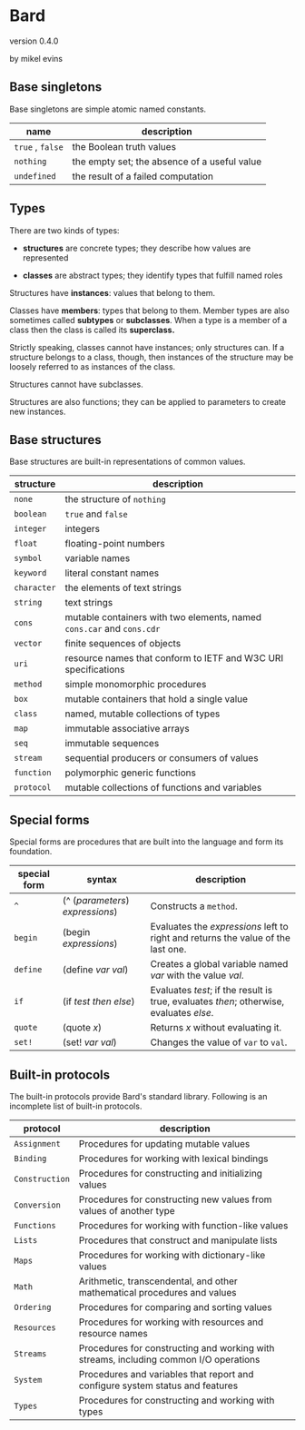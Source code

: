 # Bard

version 0.4.0

by mikel evins

## Base singletons
Base singletons are simple atomic named constants.


name | description
---- | -----------
`true` , `false` | the Boolean truth values 
`nothing`        | the empty set; the absence of a useful value 
`undefined`      | the result of a failed computation 


## Types

There are two kinds of types: 

* **structures** are concrete types; they describe how values are represented

* **classes** are abstract types; they identify types that fulfill named roles

Structures have **instances**: values that belong to them.

Classes have **members**: types that belong to them. Member types are also sometimes called **subtypes** or **subclasses**. When a type is a member of a class then the class is called its **superclass.**

Strictly speaking, classes cannot have instances; only structures can. If a structure belongs to a class, though, then instances of the structure may be loosely referred to as instances of the class.

Structures cannot have subclasses.

Structures are also functions; they can be applied to parameters to create new instances.

## Base structures
Base structures are built-in representations of common values. 

|structure|description|
|---------|-----------|  
|`none`|the structure of `nothing`|  
|`boolean`|`true` and `false`|  
|`integer`|integers|  
|`float`|floating-point numbers|  
|`symbol`|variable names|  
|`keyword`|literal constant names|  
|`character`|the elements of text strings|  
|`string`|text strings|  
|`cons`|mutable containers with two elements, named `cons.car` and `cons.cdr`|  
|`vector`|finite sequences of objects|  
|`uri`|resource names that conform to IETF and W3C URI specifications|  
|`method`|simple monomorphic procedures|
|`box`|mutable containers that hold a single value|
|`class`|named, mutable collections of types|
|`map`|immutable associative arrays|
|`seq`|immutable sequences|
|`stream`|sequential producers or consumers of values|
|`function`|polymorphic generic functions|
|`protocol`|mutable collections of functions and variables|


## Special forms

Special forms are procedures that are built into the language and form its foundation. 

|special form|syntax|description|  
|------------|------|-----------|
|`^`|(^ (*parameters*) *expressions*)| Constructs a `method`. |  
|`begin`|(begin *expressions*)| Evaluates the *expressions* left to right and returns the value of the last one.|  
|`define`|(define *var* *val*)| Creates a global variable named *var* with the value *val*.|  
|`if`|(if *test* *then* *else*)| Evaluates *test*; if the result is true, evaluates *then*; otherwise, evaluates *else*.|  
|`quote`|(quote *x*) | Returns *x* without evaluating it.	|  
|`set!`|(set! *var* *val*)| Changes the value of `var` to `val`.|  

## Built-in protocols

The built-in protocols provide Bard's standard library. Following is an incomplete list of built-in protocols.

|protocol|description|
|--------|-----------|  
|`Assignment`|Procedures for updating mutable values|  
|`Binding`|Procedures for working with lexical bindings|  
|`Construction`|Procedures for constructing and initializing values|  
|`Conversion`|Procedures for constructing new values from values of another type|  
|`Functions`|Procedures for working with function-like values|  
|`Lists`|Procedures that construct and manipulate lists|  
|`Maps`|Procedures for working with dictionary-like values|  
|`Math`|Arithmetic, transcendental, and other mathematical procedures and values|  
|`Ordering`|Procedures for comparing and sorting values|  
|`Resources`|Procedures for working with resources and resource names|  
|`Streams`|Procedures for constructing and working with streams, including common I/O operations|  
|`System`|Procedures and variables that report and configure system status and features |  
|`Types`|Procedures for constructing and working with types |  

